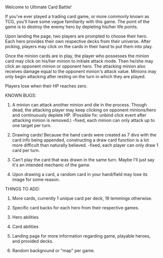 Welcome to Ultimate Card Battle!

If you've ever played a trading card game, or more commonly known as TCG, you'll have some vague familiarity with this game. The point of the game is to destroy the enemy hero by depleting his/her life points.

Upon landing the page, two players are prompted to choose their hero. Each hero provides their own respective decks from their universe. After picking, players may click on the cards in their hand to put them into play.

Once the minion cards are in play, the player who possesses the minion card may click on his/her minion to initiate attack mode. Then he/she may click an opponent minion or opponent hero. The attacking minion also receives damage equal to the opponent minion's attack value. Minions may only begin attacking after resting on the turn in which they are played.

Players lose when their HP reaches zero.

KNOWN BUGS:
1. A minion can attack another minion and die in the process. Though dead, the attacking player may keep clicking on opponent minions/hero and continuously deplete HP. (Possible fix: unbind click event after attacking minion is removed.)
-fixed, each minion can only attack up to one target per turn.

2. Drawing cards! Because the hand cards were created as 7 divs with the card info being appended, constructing a draw card function is a lot more difficult than naturally believed.
-fixed, each player can only draw 1 card per turn.

3. Can't play the card that was drawn in the same turn. Maybe I'll just say it's an intended mechanic of the game.

4. Upon drawing a card, a random card in your hand/field may lose its image for some reason.

THINGS TO ADD:
1. More cards, currently 1 unique card per deck, 19 lemmings otherwise.

2. Specific card backs for each hero from their respective games.

3. Hero abilities

4. Card abilities

5. Landing page for more information regarding game, playable heroes, and provided decks.

6. Random background or "map" per game.
